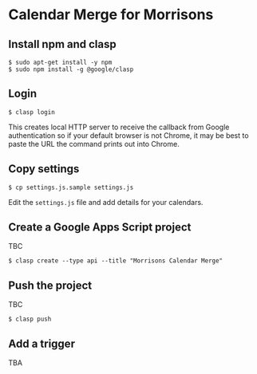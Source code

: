 # Calendar Merge for Morrisons

## Install npm and clasp

```
$ sudo apt-get install -y npm
$ sudo npm install -g @google/clasp
```

## Login

```
$ clasp login
```

This creates local HTTP server to receive the callback from Google
authentication so if your default browser is not Chrome, it may be best to
paste the URL the command prints out into Chrome.

## Copy settings

```
$ cp settings.js.sample settings.js
```

Edit the `settings.js` file and add details for your calendars.

## Create a Google Apps Script project

TBC

```
$ clasp create --type api --title "Morrisons Calendar Merge"
```

## Push the project

TBC

```
$ clasp push
```

## Add a trigger

TBA


